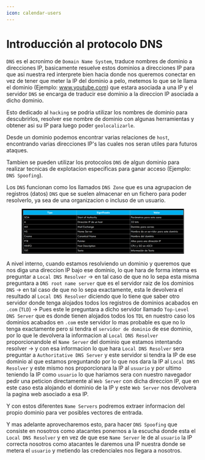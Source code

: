```yaml
---
icon: calendar-users
---
```


# Introducción al protocolo DNS

`DNS` es el acronimo de `Domain Name System`, traduce nombres de dominio a direcciones IP, basicamente resuelve estos dominios a direcciones IP para que asi nuestra red interprete bien hacia donde nos queremos conectar en vez de tener que meter la IP del dominio a pelo, metemos lo que se le llama el dominio (Ejemplo: www.youtube.com) que estara asociada a una IP y el servidor `DNS` se encarga de traducir ese dominio a la direccion IP asociada a dicho dominio.

Esto dedicado al `hacking` se podria utilizar los nombres de dominio para descubrirlos, resolver ese nombre de dominio con algunas herramientas y obtener asi su IP para luego poder `geolocalizarle`.

Desde un dominio podemos encontrar varias relaciones de `host`, encontrando varias direcciones IP's las cuales nos seran utiles para futuros ataques.

Tambien se pueden utilizar los protocolos `DNS` de algun dominio para realizar tecnicas de explotacion especificas para ganar acceso (Ejemplo: `DNS Spoofing`).

Los `DNS` funcionan como los llamados `DNS Zone` que es una agrupacion de registros (datos) `DNS` que se suelen almacenar en un fichero para poder resolverlo, ya sea de una organizacion o incluso de un usuario.

<figure><img src="../../.gitbook/assets/image (12) (1).png" alt=""><figcaption></figcaption></figure>

A nivel interno, cuando estamos resolviendo un dominio y queremos que nos diga una direccion IP bajo ese dominio, lo que hara de forma interna es preguntar a `Local DNS Resolver` -> en tal caso de que no lo sepa esta misma preguntara a `DNS root name server` que es el servidor raiz de los dominios `DNS` -> en tal caso de que no lo sepa exactamente, esta le devolvera el resultado al `Local DNS Resolver` diciendo que lo tiene que saber otro servidor donde tenga alojados todos los registros de dominios acabados en `.com` (`TLD`) -> Pues este le preguntara a dicho servidor llamado `Top-Level DNS Server` que es donde tienen alojados todos los `TDL` en nuestro caso los dominios acabados en `.com` este servidor lo mas probable es que no lo tenga exactamente pero si tendra el `servidor de dominio` de ese dominio, por lo que le devolvera la informacion al `Local DNS Resolver` proporcionandole el `Name Server` del dominio que estamos intentando resolver -> y con esa informacion lo que hara `Local DNS Resolver` sera preguntar a `Authoritative DNS Server` y este servidor si tendra la IP de ese dominio al que estamos preguntando por lo que nos dara la IP al `Local DNS Resolver` y este mismo nos proporcionara la IP al `usuario` y por ultimo teniendo la IP como `usuario` lo que hariamos sera con nuestro navegador pedir una peticion directamente al `Web Server` con dicha direccion IP, que en este caso esta alojando el dominio de la IP y este `Web Server` nos devolvera la pagina web asociado a esa IP.

Y con estos diferentes `Name Servers` podremos extraer informacion del propio dominio para ver posibles vectores de entrada.

Y mas adelante aprovecharemos esto, para hacer `DNS Spoofing` que consiste en nosotros como atacantes ponernos a la escucha donde esta el `Local DNS Resolver` y en vez de que ese `Name Server` le de al `usuario` la IP correcta nosotros como atacantes le daremos una IP nuestra donde se metera el `usuario` y metiendo las credenciales nos llegara a nosotros.
